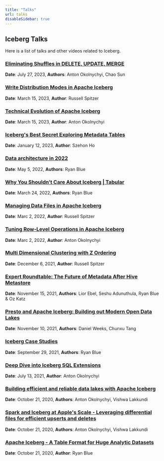 ```yaml
---
title: "Talks"
url: talks
disableSidebar: true
---
```

<!--
 - Licensed to the Apache Software Foundation (ASF) under one or more
 - contributor license agreements.  See the NOTICE file distributed with
 - this work for additional information regarding copyright ownership.
 - The ASF licenses this file to You under the Apache License, Version 2.0
 - (the "License"); you may not use this file except in compliance with
 - the License.  You may obtain a copy of the License at
 -
 -   http://www.apache.org/licenses/LICENSE-2.0
 -
 - Unless required by applicable law or agreed to in writing, software
 - distributed under the License is distributed on an "AS IS" BASIS,
 - WITHOUT WARRANTIES OR CONDITIONS OF ANY KIND, either express or implied.
 - See the License for the specific language governing permissions and
 - limitations under the License.
 -->

## Iceberg Talks

Here is a list of talks and other videos related to Iceberg.

### [Eliminating Shuffles in DELETE, UPDATE, MERGE](https://www.youtube.com/watch?v=AIZjy6_K0ws)
**Date**: July 27, 2023, **Authors**: Anton Okolnychyi, Chao Sun

### [Write Distribution Modes in Apache Iceberg](https://www.youtube.com/watch?v=4bOCDP-rhuM)
**Date**: March 15, 2023, **Author**: Russell Spitzer

### [Technical Evolution of Apache Iceberg](https://www.youtube.com/watch?v=CHs9_h9VLCs)
**Date**: March 15, 2023, **Author**: Anton Okolnychyi

### [Iceberg's Best Secret Exploring Metadata Tables](https://www.youtube.com/watch?v=s5eKriX6_EU)
**Date**: January 12, 2023, **Author**: Szehon Ho

### [Data architecture in 2022](https://www.youtube.com/watch?v=1oXmBbB77ak)
**Date**: May 5, 2022, **Authors**: Ryan Blue

### [Why You Shouldn’t Care About Iceberg | Tabular](https://www.youtube.com/watch?v=_GW3GYZK66U)
**Date**: March 24, 2022, **Authors**: Ryan Blue

### [Managing Data Files in Apache Iceberg](https://www.dremio.com/resources/webinars/managing-data-files-in-apache-iceberg/)
**Date**: Marc 2, 2022, **Author**: Russell Spitzer

### [Tuning Row-Level Operations in Apache Iceberg](https://www.dremio.com/resources/webinars/tuning-row-level-operations-in-apache-iceberg/)
**Date**: Marc 2, 2022, **Author**: Anton Okolnychyi

### [Multi Dimensional Clustering with Z Ordering](https://www.youtube.com/watch?v=YLVkITvF6KU)
**Date**: December 6, 2021, **Author**: Russell Spitzer

### [Expert Roundtable: The Future of Metadata After Hive Metastore](https://www.youtube.com/watch?v=7_Pt1g2x-XE)
**Date**: November 15, 2021, **Authors**: Lior Ebel, Seshu Adunuthula, Ryan Blue & Oz Katz

### [Presto and Apache Iceberg: Building out Modern Open Data Lakes](https://www.youtube.com/watch?v=OJQHVPChYHw)
**Date**: November 10, 2021, **Authors**: Daniel Weeks, Chunxu Tang

### [Iceberg Case Studies](https://www.youtube.com/watch?v=Al8feI9QEBc)
**Date**: September 29, 2021, **Authors**: Ryan Blue

### [Deep Dive into Iceberg SQL Extensions](https://www.dremio.com/resources/webinars/deep-dive-into-iceberg-sql-extensions/)
**Date**: July 13, 2021, **Author**: Anton Okolnychyi

### [Building efficient and reliable data lakes with Apache Iceberg](https://www.youtube.com/watch?v=QNmSXMQ-gY4)
**Date**: October 21, 2020, **Authors**: Anton Okolnychyi, Vishwa Lakkundi

### [Spark and Iceberg at Apple's Scale - Leveraging differential files for efficient upserts and deletes](https://www.youtube.com/watch?v=IzkSGKoUxcQ)
**Date**: October 21, 2020, **Authors**: Anton Okolnychyi, Vishwa Lakkundi

### [Apache Iceberg - A Table Format for Huge Analytic Datasets](https://www.youtube.com/watch?v=mf8Hb0coI6o)
**Date**: October 21, 2020, **Author**: Ryan Blue 

